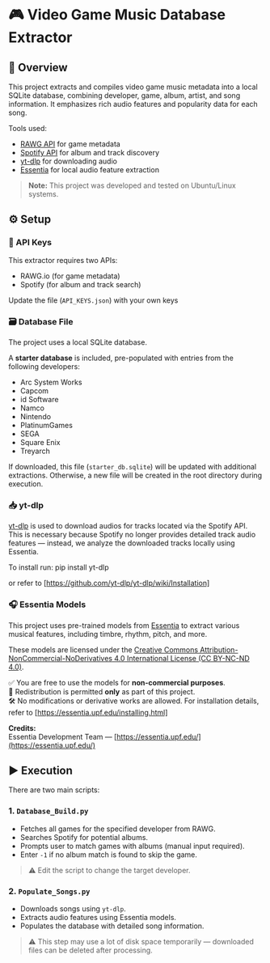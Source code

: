 # 🎮 Video Game Music Database Extractor
## 📖 Overview

This project extracts and compiles video game music metadata into a local SQLite database, combining developer, game, album, artist, and song information. It emphasizes rich audio features and popularity data for each song.

Tools used:
- [RAWG API](https://rawg.io/apidocs) for game metadata  
- [Spotify API](https://developer.spotify.com/) for album and track discovery  
- [yt-dlp](https://github.com/yt-dlp/yt-dlp) for downloading audio  
- [Essentia](https://essentia.upf.edu/) for local audio feature extraction  

> **Note:** This project was developed and tested on Ubuntu/Linux systems.
## ⚙️ Setup
### 🔑 API Keys

This extractor requires two APIs:  
- RAWG.io (for game metadata)  
- Spotify (for album and track search)

Update the file (`API_KEYS.json`) with your own keys

### 🗃️ Database File

The project uses a local SQLite database.

A **starter database** is included, pre-populated with entries from the following developers:
- Arc System Works  
- Capcom  
- id Software  
- Namco  
- Nintendo  
- PlatinumGames  
- SEGA  
- Square Enix  
- Treyarch  

If downloaded, this file (`starter_db.sqlite`) will be updated with additional extractions. Otherwise, a new file will be created in the root directory during execution.

### 📥 yt-dlp

[yt-dlp](https://github.com/yt-dlp/yt-dlp) is used to download audios for tracks located via the Spotify API. This is necessary because Spotify no longer provides detailed track audio features — instead, we analyze the downloaded tracks locally using Essentia.

To install run:
pip install yt-dlp

or refer to [https://github.com/yt-dlp/yt-dlp/wiki/Installation]

### 🎧 Essentia Models

This project uses pre-trained models from [Essentia](https://essentia.upf.edu/) to extract various musical features, including timbre, rhythm, pitch, and more.

These models are licensed under the [Creative Commons Attribution-NonCommercial-NoDerivatives 4.0 International License (CC BY-NC-ND 4.0)](https://creativecommons.org/licenses/by-nc-nd/4.0/).

✅ You are free to use the models for **non-commercial purposes**.  
🚫 Redistribution is permitted **only** as part of this project.  
🛠️ No modifications or derivative works are allowed.
For installation details, refer to [https://essentia.upf.edu/installing.html]

**Credits:**  
Essentia Development Team — [https://essentia.upf.edu/](https://essentia.upf.edu/)

## ▶️ Execution

There are two main scripts:
### 1. `Database_Build.py`

- Fetches all games for the specified developer from RAWG.
- Searches Spotify for potential albums.
- Prompts user to match games with albums (manual input required).
- Enter `-1` if no album match is found to skip the game.

> ⚠️ Edit the script to change the target developer.
### 2. `Populate_Songs.py`

- Downloads songs using `yt-dlp`.
- Extracts audio features using Essentia models.
- Populates the database with detailed song information.

> ⚠️ This step may use a lot of disk space temporarily — downloaded files can be deleted after processing.
